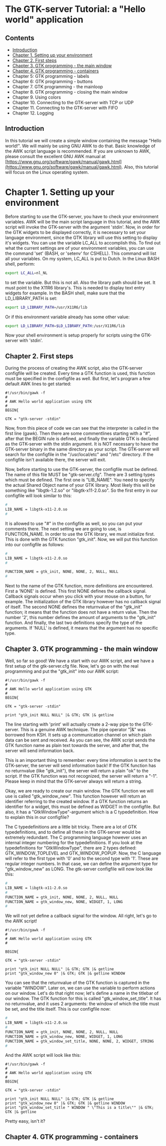 # The GTK-server Tutorial: a "Hello world" application

## Contents

* [Introduction](#introduction)
* [Chapter 1. Setting up your environment](#chapter-1-setting-up-your-environment)
* [Chapter 2. First steps](#chapter-2-first-steps)
* [Chapter 3. GTK programming - the main window](#chapter-3-gtk-programming---the-main-window)
* [Chapter 4. GTK programming - containers](#chapter-4-gtk-programming---containers)
* Chapter 5: GTK programming - labels
* Chapter 6: GTK programming - buttons
* Chapter 7. GTK programming - the mainloop
* Chapter 8. GTK programming - closing the main window
* Chapter 9. Using colors
* Chapter 10. Connecting to the GTK-server with TCP or UDP
* Chapter 11. Connecting to the GTK-server with FIFO
* Chapter 12. Logging

## Introduction

In this tutorial we will create a simple window containing the message "Hello world!". We will mainly be using GNU AWK to do that. Basic knowledge of the AWK script language is recommended. If you are unknown to AWK, please consult the excellent GNU AWK manual at [https://www.gnu.org/software/gawk/manual/gawk.html](https://www.gnu.org/software/gawk/manual/gawk.html). Also, this tutorial will focus on the Linux operating system.


# Chapter 1. Setting up your environment

Before starting to use the GTK-server, you have to check your environment variables. AWK will be the main script language in this tutorial, and the AWK script will invoke the GTK-server with the argument 'stdin'. Now, in order for the GTK widgets to be displayed correctly, it is necessary to set your language environment, since the GTK library will use this setting to display it's widgets. You can use the variable LC_ALL to accomplish this. To find out what the current settings are of your environment variables, you can use the command 'set' (BASH, or 'setenv' for CSHELL). This command will list all your variables. On my system, LC_ALL is put to Dutch. In the Linux BASH shell, perform:

```bash
export LC_ALL=nl_NL
```

to set the variable. But this is not all. Also the library path should be set. It must point to the X11R6 library's. This is needed to display text entry widgets for example. In the BASH shell, make sure that the LD_LIBRARY_PATH is set:

```bash
export LD_LIBRARY_PATH=/usr/X11R6/lib
```

Or if this environment variable already has some other value:

```bash
export LD_LIBRARY_PATH=$LD_LIBRARY_PATH:/usr/X11R6/lib
```

Now your shell environment is setup properly for scripts using the GTK-server with 'stdin'.


## Chapter 2. First steps

During the process of creating the AWK script, also the GTK-server configfile will be created. Every time a GTK function is used, this function must be specified in the configfile as well. But first, let's program a few default AWK lines to get started:

```gawk
#!/usr/bin/gawk -f
#
# AWK Hello world application using GTK
#
BEGIN{

GTK = "gtk-server -stdin"
```

Now, from this piece of code we can see that the interpreter is called in the first line (gawk). Then there are some commentlines starting with a "#", after that the BEGIN rule is defined, and finally the variable GTK is declared as the GTK-server with the stdin argument. It is NOT necessary to have the GTK-server binary in the same directory as your script. The GTK-server will search for the configfile in the "/usr/local/etc" and "/etc" directory. If the configfile isn't available there, the server will exit.

Now, before starting to use the GTK-server, the configfile must be defined. The name of this file MUST be "gtk-server.cfg". There are 3 setting types which must be defined. The first one is "LIB_NAME". You need to specify the actual Shared Object name of your GTK library. Most likely this will be something like "libgtk-1.2.so" or "libgtk-x11-2.0.so". So the first entry in our configfile will look similar to this:

```bash
#
LIB_NAME = libgtk-x11-2.0.so
#
```

It is allowed to use "#" in the configfile as well, so you can put your comments there. The next setting we are going to use, is FUNCTION_NAME. In order to use the GTK library, we must initialize first. This is done with the GTK function "gtk_init". Now, we will put this function into our configfile as follows:


```bash
#
LIB_NAME = libgtk-x11-2.0.so
#

FUNCTION_NAME = gtk_init, NONE, NONE, 2, NULL, NULL
#
```

Next to the name of the GTK function, more definitions are encountered. First a 'NONE' is defined. This first NONE defines the callback signal. Callback signals occur when you click with your mouse on a button, for example. The initialization of the GTK library however has no callback signal of itself. The second NONE defines the returnvalue of the "gtk_init" function; it means that the function does not have a return value. Then the number '2', this number defines the amount of arguments to the "gtk_init" function. And finally, the last two definitions specify the type of the arguments. If 'NULL' is defined, it means that the argument has no specific type.


## Chapter 3. GTK programming - the main window

Well, so far so good! We have a start with our AWK script, and we have a first setup of the gtk-server.cfg file. Now, let's go on with the real programming and put the "gtk_init" into our AWK script:

```gawk
#!/usr/bin/gawk -f
#
# AWK Hello world application using GTK
#
BEGIN{

GTK = "gtk-server -stdin"

print "gtk_init NULL NULL" |& GTK; GTK |& getline
```

The line starting with 'print' will actually create a 2-way pipe to the GTK-server. This is a genuine AWK technique. The pipe operator "|&" was borrowed from KSH. It sets up a communication channel on which plain data can be sent and received. As you can see, the AWK script sends the GTK function name as plain text towards the server, and after that, the server will send information back.

This is an important thing to remember: every time information is sent to the GTK-server, the server will send information back! If the GTK function has no returnvalue (like "gtk_init"), the server will return a plain "ok" to the script. If the GTK function was not recognized, the server will return a "-1". Please keep in mind that the GTK-server always will return a string.

Okay, we are ready to create our main window. The GTK function we will use is called "gtk_window_new". This function however will return an identifier referring to the created window. If a GTK function returns an identifier for a widget, this must be defined as WIDGET in the configfile. But also, it has a "GtkWindowType"-argument which is a C typedefinition. How to explain this in our configfile?

The C typedefinitions are a little bit tricky. There are a lot of GTK typedefinitions, and to define all these in the GTK-server would be extremely redundant. The C programming language however uses an internal integer numbering for the typedefinitions. If you look at the typedefinitions for "GtkWindowType", there are 2 types defined: GTK_WINDOW_TOPLEVEL and GTK_WINDOW_POPUP. Now, the C language will refer to the first type with '0' and to the second type with '1'. These are regular integer numbers. In that case, we can define the argument type for "gtk_window_new" as LONG. The gtk-server configfile will now look like this:

```bash
#
LIB_NAME = libgtk-x11-2.0.so
#
FUNCTION_NAME = gtk_init, NONE, NONE, 2, NULL, NULL
FUNCTION_NAME = gtk_window_new, NONE, WIDGET, 1, LONG
#

```

We will not yet define a callback signal for the window. All right, let's go to the AWK script!

```gawk
#!/usr/bin/gawk -f
#
# AWK Hello world application using GTK
#

BEGIN{

GTK = "gtk-server -stdin"

print "gtk_init NULL NULL" |& GTK; GTK |& getline
print "gtk_window_new 0" |& GTK; GTK |& getline WINDOW
```

You can see that the returnvalue of the GTK function is captured in the variable "WINDOW". Later on, we can use the variable to perform actions on our window. Let's do that right now; let's define a name in the titlebar of our window. The GTK function for this is called "gtk_window_set_title". It has no returnvalue, and it uses 2 arguments: the window of which the title must be set, and the title itself. This is our configfile now:

```sh
#
LIB_NAME = libgtk-x11-2.0.so
#
FUNCTION_NAME = gtk_init, NONE, NONE, 2, NULL, NULL
FUNCTION_NAME = gtk_window_new, NONE, WIDGET, 1, LONG
FUNCTION_NAME = gtk_window_set_title, NONE, NONE, 2, WIDGET, STRING
#
```

And the AWK script will look like this:

```gawk
#!/usr/bin/gawk -f
#
# AWK Hello world application using GTK
#
BEGIN{

GTK = "gtk-server -stdin"

print "gtk_init NULL NULL" |& GTK; GTK |& getline
print "gtk_window_new 0" |& GTK; GTK |& getline WINDOW
print "gtk_window_set_title " WINDOW " \"This is a title\"" |& GTK; GTK |& getline
```

Pretty easy, isn't it?


## Chapter 4. GTK programming - containers

